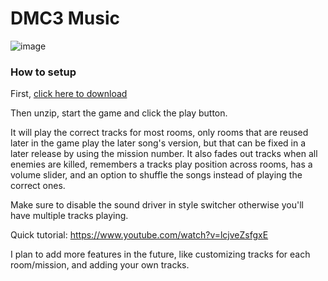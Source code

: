 # DMC3 Music
![image](https://user-images.githubusercontent.com/17060633/132148190-aa886e3c-3146-486f-8fd4-a6c745dc3241.png)

### How to setup
First, [click here to download](https://github.com/644/dmc3music/releases/download/v1.5/dmc3music.zip)

Then unzip, start the game and click the play button.

It will play the correct tracks for most rooms, only rooms that are reused later in the game play the later song's version, but that can be fixed in a later release by using the mission number. It also fades out tracks when all enemies are killed, remembers a tracks play position across rooms, has a volume slider, and an option to shuffle the songs instead of playing the correct ones.

Make sure to disable the sound driver in style switcher otherwise you'll have multiple tracks playing.

Quick tutorial: https://www.youtube.com/watch?v=lcjveZsfgxE

I plan to add more features in the future, like customizing tracks for each room/mission, and adding your own tracks.
